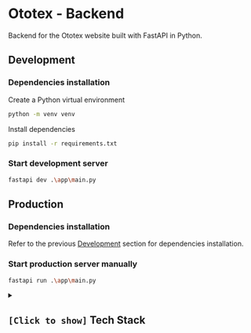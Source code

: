 # Ototex - Backend

Backend for the Ototex website built with FastAPI in Python.

## Development

### Dependencies installation

Create a Python virtual environment

```bash
python -m venv venv
```

Install dependencies

```bash
pip install -r requirements.txt
```

### Start development server

```bash
fastapi dev .\app\main.py
```

## Production

### Dependencies installation

Refer to the previous [Development](#development) section for dependencies installation.

### Start production server manually

```bash
fastapi run .\app\main.py
```

<details>
  <summary>
    <h2><code>[Click to show]</code> Tech Stack</h2>
  </summary>

1. [Deep multilingual punctuation](https://github.com/oliverguhr/deepmultilingualpunctuation) - This python library predicts the punctuation of English, Italian, French and German texts.
2. [FastAPI](https://github.com/fastapi/fastapi) - FastAPI is a modern, fast (high-performance), web framework for building APIs with Python based on standard Python type hints.
3. [NLTK](https://www.nltk.org/) - NLTK is a leading platform for building Python programs to work with human language data.
4. [Pydantic](https://docs.pydantic.dev/latest/) - Pydantic is the most widely used data validation library for Python.
5. [Vosk](https://alphacephei.com/vosk/) - Vosk is a speech recognition toolkit.
6. [yt-dlp](https://github.com/yt-dlp/yt-dlp) - yt-dlp is a feature-rich command-line audio/video downloader with support for thousands of sites.

</details>
